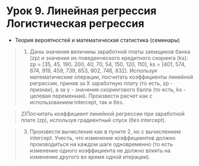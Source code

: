 # Урок 9. Линейная регрессия Логистическая регрессия                     
                         
* Теория вероятностей и математическая статистика (семинары)                     
               
> 1) Даны значения величины заработной платы заемщиков банка (zp) и значения их поведенческого кредитного скоринга (ks): zp = [35, 45, 190, 200, 40, 70, 54, 150, 120, 110], ks = [401, 574, 874, 919, 459, 739, 653, 902, 746, 832]. Используя математические операции, посчитать коэффициенты линейной регрессии, приняв за X заработную плату (то есть, zp - признак), а за y - значения скорингового балла (то есть, ks - целевая переменная). Произвести расчет как с использованием intercept, так и без.                 
                            
> 2)Посчитать коэффициент линейной регрессии при заработной плате (zp), используя градиентный спуск (без intercept).                         
                    
> 3) Произвести вычисления как в пункте 2, но с вычислением intercept. Учесть, что изменение коэффициентов должно производиться
на каждом шаге одновременно (то есть изменение одного коэффициента не должно влиять на изменение другого во время одной итерации).                          
